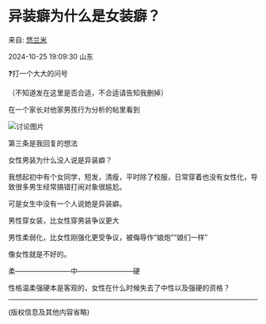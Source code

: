 # 异装癖为什么是女装癖？

来自: [悠兰米](https://www.douban.com/people/263698320/)

2024-10-25 19:09:30 山东

❓打一个大大的问号

（不知道发在这里是否合适，不合适请告知我删掉）

在一个家长对他家男孩行为分析的帖里看到

![讨论图片](https://img9.doubanio.com/view/group_topic/l/public/p665481136.webp)

第三条是我回复的想法

女性男装为什么没人说是异装癖？

我想起初中有个女同学，短发，清瘦，平时除了校服，日常穿着也没有女性化，导致很多男生经常搞错打闹对象很尴尬。

可是女生中没有一个人说她是异装癖。

男性穿女装，比女性穿男装争议更大

男性柔弱化，比女性刚强化更受争议，被侮辱作“娘炮”“娘们一样”

像女性就是不好的。

柔————————中————————硬

性格温柔强硬本是客观的，女性在什么时候失去了中性以及强硬的资格？

*** 

(版权信息及其他内容省略)